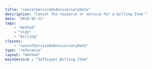 ```yaml
---
title: "cancelServiceOnAnniversaryDate"
description: "Cancel the resource or service for a billing Item "
date: "2018-02-12"
tags:
    - "method"
    - "sldn"
    - "Billing"
classes:
    - "cancelServiceOnAnniversaryDate"
type: "reference"
layout: "method"
mainService : "SoftLayer_Billing_Item"
---
```

